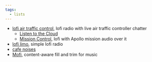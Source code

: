 ```yaml
---
tags:
  - lists
---
```

- [lofi air traffic control](https://www.lofiatc.com/?icao=KLAX), lofi radio with live air traffic controller chatter
	- [Listen to the Cloud](https://listentothe.cloud/)
	- [Mission Control](https://somafm.com/missioncontrol), lofi with Apollo mission audio over it
- [lofi limo](https://lofi.limo/), simple lofi radio
- [cafe noises](https://mynoise.net/NoiseMachines/cafeRestaurantNoiseGenerator.php)
- [Mofi](https://mofi.loud.red/), content-aware fill and trim for music
